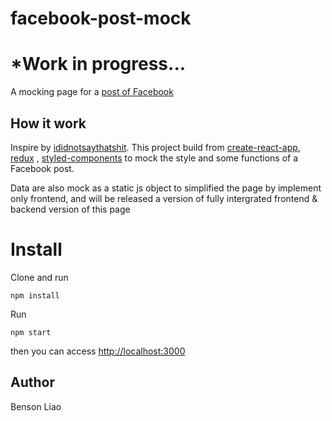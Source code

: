 # facebook-post-mock

# \*Work in progress...

A mocking page for a [post of Facebook](https://www.facebook.com/themazhou/posts/307433766601772)

## How it work

Inspire by [ididnotsaythatshit](https://weichiachang.github.io/ididnotsaythatshit/).
This project build from [create-react-app](https://facebook.github.io/create-react-app/), [redux](https://redux.js.org/) , [styled-components](https://www.styled-components.com/) to mock the style and some functions of a Facebook post.

Data are also mock as a static js object to simplified the page by implement only frontend, and will be released a version of fully intergrated frontend & backend version of this page

# Install

Clone and run

```
npm install
```

Run

```
npm start
```

then you can access [http://localhost:3000](http://localhost:3000)

## Author

Benson Liao
